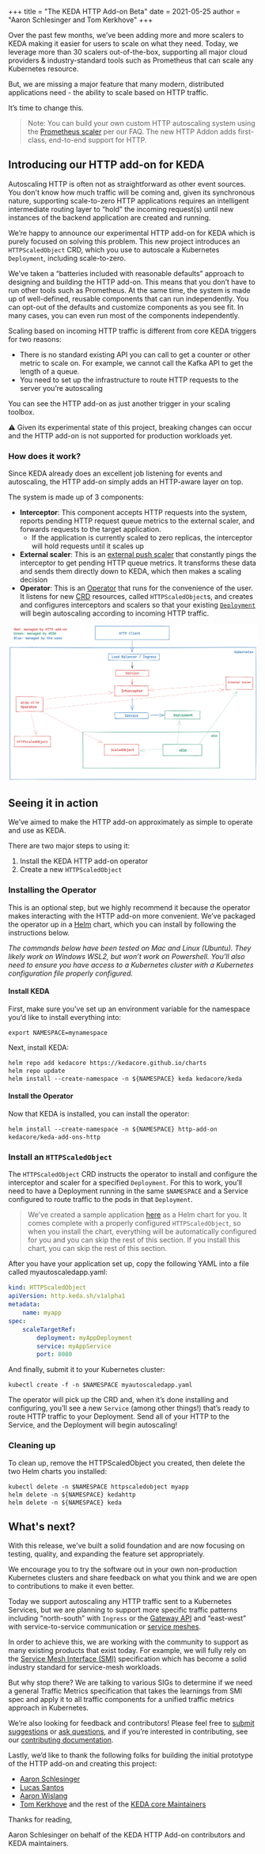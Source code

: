 +++
title = "The KEDA HTTP Add-on Beta"
date = 2021-05-25
author = "Aaron Schlesinger and Tom Kerkhove"
+++

Over the past few months, we’ve been adding more and more scalers to KEDA making it easier for users to scale on what they need. Today, we leverage more than 30 scalers out-of-the-box, supporting all major cloud providers & industry-standard tools such as Prometheus that can scale any Kubernetes resource.

But, we are missing a major feature that many modern, distributed applications need - the ability to scale based on HTTP traffic.

It’s time to change this.

>Note: You can build your own custom HTTP autoscaling system using the [Prometheus scaler](https://keda.sh/docs/2.2/scalers/prometheus/) per our FAQ. The new HTTP Addon adds first-class, end-to-end support for HTTP.

## Introducing our HTTP add-on for KEDA

Autoscaling HTTP is often not as straightforward as other event sources. You don't know how much traffic will be coming and, given its synchronous nature, supporting scale-to-zero HTTP applications requires an intelligent intermediate routing layer to “hold” the incoming request(s) until new instances of the backend application are created and running.

We’re happy to announce our experimental HTTP add-on for KEDA which is purely focused on solving this problem. This new project introduces an `HTTPScaledObject` CRD, which you use to autoscale a Kubernetes `Deployment`, including scale-to-zero.

We’ve taken a “batteries included with reasonable defaults” approach to designing and building the HTTP add-on. This means that you don’t have to run other tools such as Prometheus. At the same time, the system is made up of well-defined, reusable components that can run independently. You can opt-out of the defaults and customize components as you see fit. In many cases, you can even run most of the components independently.

Scaling based on incoming HTTP traffic is different from core KEDA triggers for two reasons:

- There is no standard existing API you can call to get a counter or other metric to scale on. For example, we cannot call the Kafka API to get the length of a queue.
- You need to set up the infrastructure to route HTTP requests to the server you’re autoscaling

You can see the HTTP add-on as just another trigger in your scaling toolbox.

⚠ Given its experimental state of this project, breaking changes can occur and the HTTP add-on is not supported for production workloads yet.

### How does it work?

Since KEDA already does an excellent job listening for events and autoscaling, the HTTP add-on simply adds an HTTP-aware layer on top.

The system is made up of 3 components:

- **Interceptor**: This component accepts HTTP requests into the system, reports pending HTTP request queue metrics to the external scaler, and forwards requests to the target application.
  - If the application is currently scaled to zero replicas, the interceptor will hold requests until it scales up
- **External scaler**: This is an [external push scaler](https://keda.sh/docs/2.1/scalers/external-push/) that constantly pings the interceptor to get pending HTTP queue metrics. It transforms these data and sends them directly down to KEDA, which then makes a scaling decision
- **Operator**:  This is an [Operator](https://kubernetes.io/docs/concepts/extend-kubernetes/operator/) that runs for the convenience of the user. It listens for new [CRD](https://kubernetes.io/docs/concepts/extend-kubernetes/api-extension/custom-resources/) resources, called `HTTPScaledObject`s, and creates and configures interceptors and scalers so that your existing [`Deployment`](https://kubernetes.io/docs/concepts/workloads/controllers/deployment/) will begin autoscaling according to incoming HTTP traffic.

![architecture diagram](/static/img/blog/http-add-on/arch.png)

## Seeing it in action

We’ve aimed to make the HTTP add-on approximately as simple to operate and use as KEDA. 

There are two major steps to using it:

1. Install the KEDA HTTP add-on operator
2. Create a new `HTTPScaledObject`

### Installing the Operator

This is an optional step, but we highly recommend it because the operator makes interacting with the HTTP add-on more convenient. We’ve packaged the operator up in a [Helm](https://helm.sh) chart, which you can install by following the instructions below.

_The commands below have been tested on Mac and Linux (Ubuntu). They likely work on Windows WSL2, but won’t work on Powershell. You’ll also need to ensure you have access to a Kubernetes cluster with a Kubernetes configuration file properly configured._

#### Install KEDA

First, make sure you’ve set up an environment variable for the namespace you’d like to install everything into:

```shell
export NAMESPACE=mynamespace
```

Next, install KEDA:

```shell
helm repo add kedacore https://kedacore.github.io/charts
helm repo update
helm install --create-namespace -n ${NAMESPACE} keda kedacore/keda
```

#### Install the Operator

Now that KEDA is installed, you can install the operator:

```shell
helm install --create-namespace -n ${NAMESPACE} http-add-on kedacore/keda-add-ons-http
```

### Install an `HTTPScaledObject`

The `HTTPScaledObject` CRD instructs the operator to install and configure the interceptor and scaler for a specified `Deployment`. For this to work, you’ll need to have a Deployment running in the same `$NAMESPACE` and a Service configured to route traffic to the pods in that `Deployment`.

>We've created a sample application [here](https://github.com/kedacore/http-add-on/tree/main/examples/xkcd) as a Helm chart for you. It comes complete with a properly configured `HTTPScaledObject`, so when you install the chart, everything will be automatically configured for you and you can skip the rest of this section. If you install this chart, you can skip the rest of this section.

After you have your application set up, copy the following YAML into a file called myautoscaledapp.yaml:

```yaml
kind: HTTPScaledObject
apiVersion: http.keda.sh/v1alpha1
metadata:
    name: myapp
spec:
    scaleTargetRef:
        deployment: myAppDeployment
        service: myAppService
        port: 8080
```

And finally, submit it to your Kubernetes cluster:

```shell
kubectl create -f -n $NAMESPACE myautoscaledapp.yaml
```

The operator will pick up the CRD and, when it’s done installing and configuring, you’ll see a new `Service` (among other things!) that’s ready to route HTTP traffic to your Deployment. Send all of your HTTP to the Service, and the Deployment will begin autoscaling!

### Cleaning up

To clean up, remove the HTTPScaledObject you created, then delete the two Helm charts you installed:

```shell
kubectl delete -n $NAMESPACE httpscaledobject myapp
helm delete -n ${NAMESPACE} kedahttp
helm delete -n ${NAMESPACE} keda
```

## What's next?

With this release, we've built a solid foundation and are now focusing on testing, quality, and expanding the feature set appropriately.

We encourage you to try the software out in your own non-production Kubernetes clusters and share feedback on what you think and we are open to contributions to make it even better.

Today we support autoscaling any HTTP traffic sent to a Kubernetes Services, but we are planning to support more specific traffic patterns including “north-south” with `Ingress` or the [Gateway API](https://github.com/kedacore/http-add-on/issues/33) and “east-west” with service-to-service communication or [service meshes](https://github.com/kedacore/http-add-on/issues/6).

In order to achieve this, we are working with the community to support as many existing products that exist today. For example, we will fully rely on the [Service Mesh Interface (SMI)](https://smi-spec.io/) specification which has become a solid industry standard for service-mesh workloads.

But why stop there? We are talking to various SIGs to determine if we need a general Traffic Metrics specification that takes the learnings from SMI spec and apply it to all traffic components for a unified traffic metrics approach in Kubernetes.

We’re also looking for feedback and contributors! Please feel free to [submit suggestions](https://github.com/kedacore/http-add-on/discussions/new) or [ask questions](https://github.com/kedacore/http-add-on/discussions/new), and if you’re interested in contributing, see our [contributing documentation](https://github.com/kedacore/http-add-on/blob/main/docs/contributing.md).

Lastly, we’d like to thank the following folks for building the initial prototype of the HTTP add-on and creating this project:

- [Aaron Schlesinger](https://github.com/arschles)
- [Lucas Santos](https://github.com/khaosdoctor)
- [Aaron Wislang](https://github.com/asw101)
- [Tom Kerkhove](https://github.com/tomkerkhove/) and the rest of the [KEDA core Maintainers](https://github.com/orgs/kedacore/teams/keda-maintainers)

Thanks for reading,

Aaron Schlesinger on behalf of the KEDA HTTP Add-on contributors and KEDA maintainers.
